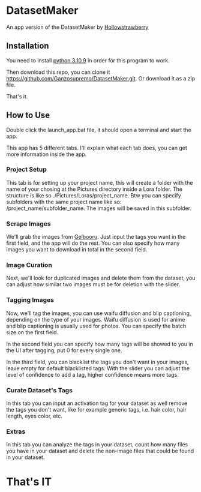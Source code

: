 # DatasetMaker
 An app version of the DatasetMaker by [Hollowstrawberry](https://colab.research.google.com/github/hollowstrawberry/kohya-colab/blob/main/Dataset_Maker.ipynb#scrollTo=DCgE3LXsoAJD)

## Installation

 You need to install [python 3.10.9](https://www.python.org/downloads/release/python-3109/) in order for this program to work.

 Then download this repo, you can clone it https://github.com/Ganzosupremo/DatasetMaker.git. Or download it as a zip file.

 That's it.

## How to Use

Double click the launch_app.bat file, it should open a terminal and start the app.

This app has 5 different tabs. I'll explain what each tab does, you can get more information inside the app.

### Project Setup

This tab is for setting up your project name, this will create a folder with the name of your chosing at the Pictures directory inside a Lora folder. The structure is like so ./Pictures/Loras/project_name. Btw you can specify subfolders with the same project name like so: /project_name/subfolder_name. The images will be saved in this subfolder.

### Scrape Images

We'll grab the images from [Gelbooru](https://gelbooru.com/index.php).
Just input the tags you want in the first field, and the app will do the rest.
You can also specify how many images you want to download in total in the second field.

### Image Curation

Next, we'll look for duplicated images and delete them from the dataset, you can adjust how similar two images must be for deletion with the slider.

### Tagging Images

Now, we'll tag the images, you can use waifu diffusion and blip captioning, depending on the type of your images.
Waifu diffusion is used for anime and blip captioning is usually used for photos.
You can specify the batch size on the first field.

In the second field you can specify how many tags will be showed to you in the UI after tagging, put 0 for every single one.

In the third field, you can blacklist the tags you don't want in your images, leave empty for default blacklisted tags.
With the slider you can adjust the level of confidence to add a tag, higher confidence means more tags.


### Curate Dataset's Tags

In this tab you can input an activation tag for your dataset as well remove the tags you don't want, like for example generic tags, i.e. hair color, hair length, eyes color, etc.

### Extras

In this tab you can analyze the tags in your dataset, count how many files you have in your dataset and delete the non-image files that could be found in your dataset.

# That's IT

